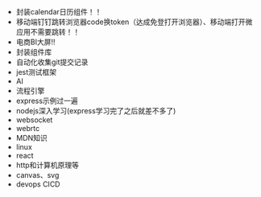 * 封装calendar日历组件！！
* 移动端钉钉跳转浏览器code换token（达成免登打开浏览器）、移动端打开微应用不需要跳转！！
* 电商BI大屏!!
* 封装组件库
* 自动化收集git提交记录
* jest测试框架
* AI
* 流程引擎
* express示例过一遍
* nodejs深入学习(express学习完了之后就差不多了)
* websocket
* webrtc
* MDN知识
* linux
* react
* http和计算机原理等
* canvas、svg
* devops CICD